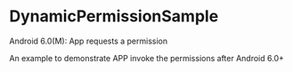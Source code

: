 # DynamicPermissionSample
Android 6.0(M): App requests a permission

An example to demonstrate APP invoke the permissions after Android 6.0+
